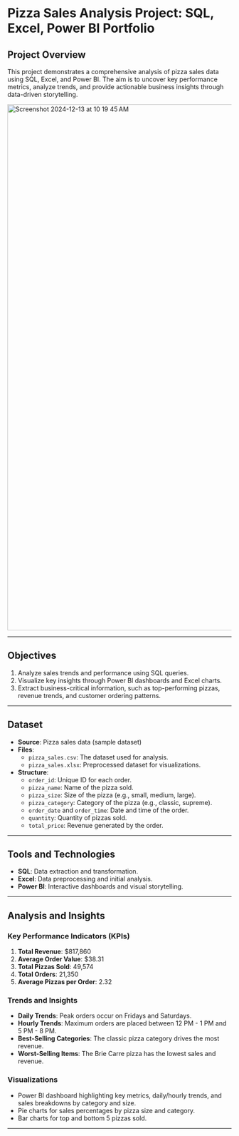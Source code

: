 # Pizza Sales Analysis Project: SQL, Excel, Power BI Portfolio

## Project Overview
This project demonstrates a comprehensive analysis of pizza sales data using SQL, Excel, and Power BI. The aim is to uncover key performance metrics, analyze trends, and provide actionable business insights through data-driven storytelling.

<img width="1180" alt="Screenshot 2024-12-13 at 10 19 45 AM" src="https://github.com/user-attachments/assets/e595b5db-3bd1-4149-8a9c-da0e8dbae28d" />

---

## Objectives
1. Analyze sales trends and performance using SQL queries.
2. Visualize key insights through Power BI dashboards and Excel charts.
3. Extract business-critical information, such as top-performing pizzas, revenue trends, and customer ordering patterns.

---

## Dataset
- **Source**: Pizza sales data (sample dataset)
- **Files**:
  - `pizza_sales.csv`: The dataset used for analysis.
  - `pizza_sales.xlsx`: Preprocessed dataset for visualizations.
- **Structure**:
  - `order_id`: Unique ID for each order.
  - `pizza_name`: Name of the pizza sold.
  - `pizza_size`: Size of the pizza (e.g., small, medium, large).
  - `pizza_category`: Category of the pizza (e.g., classic, supreme).
  - `order_date` and `order_time`: Date and time of the order.
  - `quantity`: Quantity of pizzas sold.
  - `total_price`: Revenue generated by the order.

---

## Tools and Technologies
- **SQL**: Data extraction and transformation.
- **Excel**: Data preprocessing and initial analysis.
- **Power BI**: Interactive dashboards and visual storytelling.

---

## Analysis and Insights
### Key Performance Indicators (KPIs)
1. **Total Revenue**: $817,860
2. **Average Order Value**: $38.31
3. **Total Pizzas Sold**: 49,574
4. **Total Orders**: 21,350
5. **Average Pizzas per Order**: 2.32

### Trends and Insights
- **Daily Trends**: Peak orders occur on Fridays and Saturdays.
- **Hourly Trends**: Maximum orders are placed between 12 PM - 1 PM and 5 PM - 8 PM.
- **Best-Selling Categories**: The classic pizza category drives the most revenue.
- **Worst-Selling Items**: The Brie Carre pizza has the lowest sales and revenue.

### Visualizations
- Power BI dashboard highlighting key metrics, daily/hourly trends, and sales breakdowns by category and size.
- Pie charts for sales percentages by pizza size and category.
- Bar charts for top and bottom 5 pizzas sold.

---

